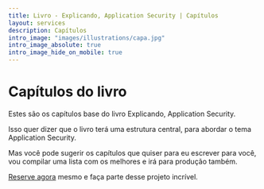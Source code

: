 ```yaml
---
title: Livro - Explicando, Application Security | Capítulos
layout: services
description: Capítulos
intro_image: "images/illustrations/capa.jpg"
intro_image_absolute: true
intro_image_hide_on_mobile: true
---
```


# Capítulos do livro

Estes são os capítulos base do livro Explicando, Application Security.

Isso quer dizer que o livro terá uma estrutura central, para abordar o tema Application Security.

Mas você pode sugerir os capítulos que quiser para eu escrever para você, 
vou compilar uma lista com os melhores e irá para produção também.

[Reserve agora](https://book.stripe.com/bIY4iT8h78OkbbG000) mesmo e faça parte desse projeto incrível.
